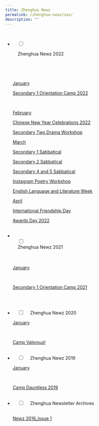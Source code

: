 ```yaml
---
title: Zhenghua Newz
permalink: /zhenghua-newz/nav/
description: ""
---
```

<ul class="jekyllcodex_accordion">

  <li>

    <input type="checkbox" id="accordion1">

    <label for="accordion1">Zhenghua Newz 2022</label>

    <div>

      <p><u>January</u></p>
			<p><a href="/zhenghua-newz/nav/Secondary-One-Orientation-Camp-2022/">Secondary 1 Orientation Camp 2022</a> </p>
			 <p><u>February</u></p>
			<p><a href="[https://moe-zhenghuasec-staging.netlify.app/)">Chinese New Year Celebrations 2022</a> </p>
			<p><a href="[https://moe-zhenghuasec-staging.netlify.app/)">Secondary Two Drama Workshop</a> </p>
			<p><u>March</u></p>
			<p><a href="[https://moe-zhenghuasec-staging.netlify.app/)">Secondary 1 Sabbatical</a> </p>
			<p><a href="[https://moe-zhenghuasec-staging.netlify.app/)">Secondary 2 Sabbatical</a> </p>
			<p><a href="[https://moe-zhenghuasec-staging.netlify.app/)">Secondary 4 and 5 Sabbatical</a> </p>
				<p><a href="[https://moe-zhenghuasec-staging.netlify.app/)">Instagram Poetry Workshop</a> </p>
			<p><a href="[https://moe-zhenghuasec-staging.netlify.app/)">English Language and Literature Week</a> </p>
			<p><u>April</u></p>
			<p><a href="/zhenghua-newz/nav/Secondary-One-Orientation-Camp-2022/">International Friendship Day</a> </p>
			<p><a href="/zhenghua-newz/nav/Secondary-One-Orientation-Camp-2022/">Awards Day 2022</a> </p>
    </div>
	</li>
	<li>  
    <input type="checkbox" id="accordion2">  
    <label for="accordion2">Zhenghua Newz 2021</label>  
    <div>  
			<p><u>January</u></p>
      <p><a href="/files/NewzIssue1.pdf">Secondary 1 Orientation Camp 2021</a></p>  
    </div>  
</li>
	<li>  
    <input type="checkbox" id="accordion3">  
    <label for="accordion3">Zhenghua Newz 2020</label>  
    <div>  
			<p><u>January</u></p>
      <p><a href="/files/NewzIssue1.pdf">Camp Valorous!</a></p>  
    </div>  
</li>
	<li>  
    <input type="checkbox" id="accordion4">  
    <label for="accordion4">Zhenghua Newz 2019</label>  
    <div>  
			<p><u>January</u></p>
      <p><a href="/files/NewzIssue1.pdf">Camp Dauntless 2019</a></p>  
    </div>  
</li>
	<li>  
    <input type="checkbox" id="accordion5">  
    <label for="accordion5">Zhenghua Newsletter Archives</label>  
    <div>  
      <p><a href="/files/NewzIssue1.pdf">Newz 2016_Issue 1</a></p>  
    </div>  
</li>
	
	
</ul>